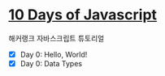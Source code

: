 # [10 Days of Javascript](https://www.hackerrank.com/domains/tutorials/10-days-of-javascript)

해커랭크 자바스크립트 튜토리얼

- [x] Day 0: Hello, World!
- [x] Day 0: Data Types
